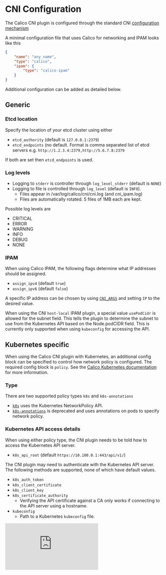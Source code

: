 # CNI Configuration

The Calico CNI plugin is configured through the standard CNI [configuration mechanism](https://github.com/appc/cni/blob/master/SPEC.md#network-configuration)

A minimal configuration file that uses Calico for networking and IPAM looks like this
```json
{
    "name": "any_name",
    "type": "calico",
    "ipam": {
        "type": "calico-ipam"
    }
}
```

Additional configuration can be added as detailed below.

## Generic
### Etcd location
Specify the location of your etcd cluster using either
* `etcd_authority` (default is `127.0.0.1:2379`)
* `etcd_endpoints` (no default. Format is comma separated list of etcd servers e.g. `http://1.2.3.4:2379,http://5.6.7.8:2379`

If both are set then `etcd_endpoints` is used.

### Log levels
* Logging to `stderr` is controller through `log_level_stderr` (default is `NONE`)
* Logging to file is controlled through `log_level` (default is `INFO`).
  * Files appear in /var/log/calico/cni/cni.log (and cni_ipam.log)
  * Files are automatically rotated. 5 files of 1MB each are kept.

Possible log levels are
* CRITICAL
* ERROR
* WARNING
* INFO
* DEBUG
* NONE

### IPAM
When using Calico IPAM, the following flags determine what IP addresses should be assigned.
* `assign_ipv4` (default `true`)
* `assign_ipv6` (default `false`)

A specific IP address can be chosen by using [`CNI_ARGS`](https://github.com/appc/cni/blob/master/SPEC.md#parameters) and setting `IP` to the desired value.

When using the CNI `host-local` IPAM plugin, a special value `usePodCidr` is allowed for the subnet field.  This tells the plugin to determine the subnet to use from the Kubernetes API based on the Node.podCIDR field.  This is currently only supported when using `kubeconfig` for accessing the API. 

## Kubernetes specific

When using the Calico CNI plugin with Kubernetes, an additional config block can be specified to control how network policy is configured. The required config block is `policy`. See the [Calico Kubernetes documentation](https://github.com/projectcalico/calico-containers/tree/master/docs/cni/kubernetes) for more information.

### Type
There are two supported policy types `k8s` and `k8s-annotations`
* [`k8s`](https://github.com/projectcalico/calico-containers/blob/master/docs/cni/kubernetes/NetworkPolicy.md) uses the Kubernetes NetworkPolicy API.
* [`k8s-annotations`](https://github.com/projectcalico/calico-containers/blob/master/docs/cni/kubernetes/AnnotationPolicy.md) is deprecated and uses annotations on pods to specify network policy.

### Kubernetes API access details
When using either policy type, the CNI plugin needs to be told how to access the Kubernetes API server.
* `k8s_api_root` (default `https://10.100.0.1:443/api/v1/`)

The CNI plugin may need to authenticate with the Kubernetes API server. The following methods are supported, none of which have default values.
* `k8s_auth_token`
* `k8s_client_certificate`
* `k8s_client_key`
* `k8s_certificate_authority`
	* Verifying the API certificate against a CA only works if connecting to the API server using a hostname.
* `kubeconfig`
	* Path to a Kubernetes `kubeconfig` file.


[![Analytics](https://calico-ga-beacon.appspot.com/UA-52125893-3/calico-cni/configuration.md?pixel)](https://github.com/igrigorik/ga-beacon)
